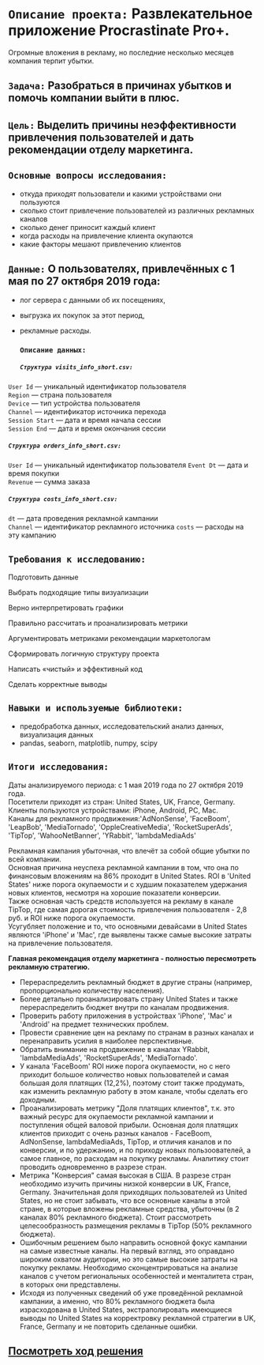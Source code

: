 # `Описание проекта:` Развлекательное приложение Procrastinate Pro+.
Огромные вложения в рекламу, но последние несколько месяцев компания терпит убытки.

## `Задача:` Разобраться в причинах убытков и помочь компании выйти в плюс. 

## `Цель:` Выделить причины неэффективности привлечения пользователей и дать рекомендации отделу маркетинга.

## `Основные вопросы исследования:` 
- откуда приходят пользователи и какими устройствами они пользуются  
- сколько стоит привлечение пользователей из различных рекламных каналов  
- сколько денег приносит каждый клиент  
- когда расходы на привлечение клиента окупаются  
- какие факторы мешают привлечению клиентов 

## `Данные:` О пользователях, привлечённых с 1 мая по 27 октября 2019 года:
- лог сервера с данными об их посещениях,  
- выгрузка их покупок за этот период,  
- рекламные расходы. 

  ### `Описание данных:`  
    ##### `Структура visits_info_short.csv:`  
  
`User Id` — уникальный идентификатор пользователя  
`Region` — страна пользователя  
`Device` — тип устройства пользователя  
`Channel` — идентификатор источника перехода  
`Session Start` — дата и время начала сессии  
`Session End` — дата и время окончания сессии 

   ##### `Структура orders_info_short.csv:`  
   
`User Id` — уникальный идентификатор пользователя 
`Event Dt` — дата и время покупки  
`Revenue` — сумма заказа 
   
   ##### `Структура costs_info_short.csv:`  
   
`dt` — дата проведения рекламной кампании  
`Channel` — идентификатор рекламного источника 
`costs` — расходы на эту кампанию 
   
## `Требования к исследованию:`

Подготовить данные
  
Выбрать подходящие типы визуализации  
  
Верно интерпретировать графики  

Правильно рассчитать и проанализировать метрики  

Аргументировать метриками рекомендации маркетологам  

Сформировать логичную структуру проекта  

Написать «чистый» и эффективный код  

Сделать корректные выводы

## `Навыки и используемые библиотеки:`

- предобработка данных, исследовательский анализ данных, визуализация данных
- pandas, seaborn, matplotlib, numpy, scipy

## `Итоги исследования:`

Даты анализируемого периода: с 1 мая 2019 года по 27 октября 2019 года.  
Посетители приходят из стран: United States, UK, France, Germany.  
Клиенты пользуются устройствами: iPhone, Android, PC, Mac.  
Каналы для рекламного продвижения:'AdNonSense', 'FaceBoom', 'LeapBob', 'MediaTornado', 'OppleCreativeMedia', 'RocketSuperAds', 'TipTop', 'WahooNetBanner', 'YRabbit', 'lambdaMediaAds'  
  
Рекламная кампания убыточная, что влечёт за собой общие убытки по всей компании.  
Основная причина неуспеха рекламной кампании в том, что она по финансовым вложениям на 86% проходит в United States. ROI в 'United States' ниже порога окупаемости и с худшим показателем удержания новых клиентов, несмотря на хорошие показатели конверсии.  
Также основная часть средств используется на рекламу в канале TipTop, где самая дорогая стоимость привлечения  пользователя - 2,8 руб. и ROI ниже порога окупаемости.  
Усугубляет положение и то, что основными девайсами в United States являются 'iPhone' и 'Mac', где выявлены также самые высокие затраты на привлечение пользователя.  
  
**Главная рекомендация отделу маркетинга - полностью пересмотреть рекламную стратегию.**  
- Перераспределить рекламный бюджет в другие страны (например, пропорционально количеству населения).    
- Более детально проанализировать страну United States и также перераспределить бюджет внутри по каналам продвижения.  
- Проверить работу приложения в устройствах 'iPhone', 'Mac' и 'Android' на предмет технических проблем.  
- Провести сравнение цен на рекламу по странам в разных каналах и перенаправить усилия в наиболее перспективные.  
- Обратить внимание на продвижение в каналах YRabbit, 'lambdaMediaAds', 'RocketSuperAds', 'MediaTornado'.  
- У канала 'FaceBoom'  ROI ниже порога окупаемости, но с него приходит большое количество новых пользователей и самая большая доля платящих (12,2%), поэтому стоит также продумать, как изменить рекламную работу в этом канале, чтобы сделать его доходным.
- Проанализировать метрику "Доля платящих клиентов", т.к. это важный ресурс для окупаемости рекламной кампании и поступления общей валовой прибыли.  Основная доля платящих клиентов приходит с очень разных каналов - FaceBoom, AdNonSense, lambdaMediaAds, TipTop, и отличия каналов и по конверсии, и по удержанию, и по приходу новых пользоователей, а самое главное, по расходам на покупку рекламы. Аналитику стоит проводить одновременно в разрезе стран.    
- Метрика "Конверсия" самая высокая в США. В разрезе стран необходимо изучить причины низкой конверсии в UK, France, Germany. Значительная доля приходящих пользователей из United States, но не стоит забывать, что все основные каналы в этой стране, в которые вложены рекламные средства, убыточны (в 2 каналах 80% рекламного бюджета). Стоит рассмотреть целесообразность  размещения рекламы в TipTop (50% рекламного бюджета).    
- Ошибочным решением было направить основной фокус кампании на самые известные каналы. На первый взгляд, это оправдано широким охватом аудитории, но это самые высокие затраты на покупку рекламы. Необходимо сконцентрироваться на анализе каналов с учетом региональных особенностей и менталитета стран, в которых они представлены.   
- Исходя из полученных сведений об уже проведённой рекламной кампании, а именно, что 80% рекламного бюджета была израсходована в United States, экстраполировать имеющиеся выводы по United States на корректровку рекламной стратегии в UK, France, Germany и не повторить сделанные ошибки.

##  [Посмотреть ход решения](https://github.com/Alla-Kuhtenko/Portfolio_YP/blob/main/Entertainment-app-Procrastinate-Pro%2B/Entertainment-app-Procrastinate-Pro%2B.ipynb)
